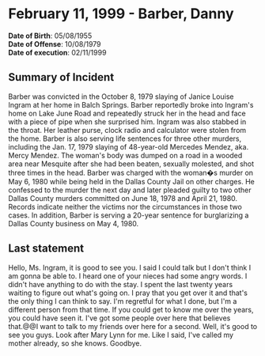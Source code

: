 # February 11, 1999 - Barber, Danny

**Date of Birth**: 05/08/1955<br/>
**Date of Offense**: 10/08/1979<br/>
**Date of execution**: 02/11/1999<br/>

## Summary of Incident
Barber was convicted in the October 8, 1979 slaying of Janice Louise Ingram at her home in Balch Springs. Barber reportedly broke into Ingram's home on Lake June Road and repeatedly struck her in the head and face with a piece of pipe when she surprised him. Ingram was also stabbed in the throat. Her leather purse, clock radio and calculator were stolen from the home. Barber is also serving life sentences for three other murders, including the Jan. 17, 1979 slaying of 48-year-old Mercedes Mendez, aka. Mercy Mendez. The woman's body was dumped on a road in a wooded area near Mesquite after she had been beaten, sexually molested, and shot three times in the head. Barber was charged with the woman�s murder on May 6, 1980 while being held in the Dallas County Jail on other charges. He confessed to the murder the next day and later pleaded guilty to two other Dallas County murders committed on June 18, 1978 and April 21, 1980. Records indicate neither the victims nor the circumstances in those two cases. In addition, Barber is serving a 20-year sentence for burglarizing a Dallas County business on May 4, 1980.

## Last statement
Hello, Ms. Ingram, it is good to see you. I said I could talk but I don't think I am gonna be able to. I heard one of your nieces had some angry words. I didn't have anything to do with the stay. I spent the last twenty years waiting to figure out what's going on. I pray that you get over it and that's the only thing I can think to say. I'm regretful for what I done, but I'm a different person from that time. If you could get to know me over the years, you could have seen it. I've got some people over here that believes that.@@I want to talk to my friends over here for a second. Well, it's good to see you guys. Look after Mary Lynn for me. Like I said, I've called my mother already, so she knows. Goodbye.